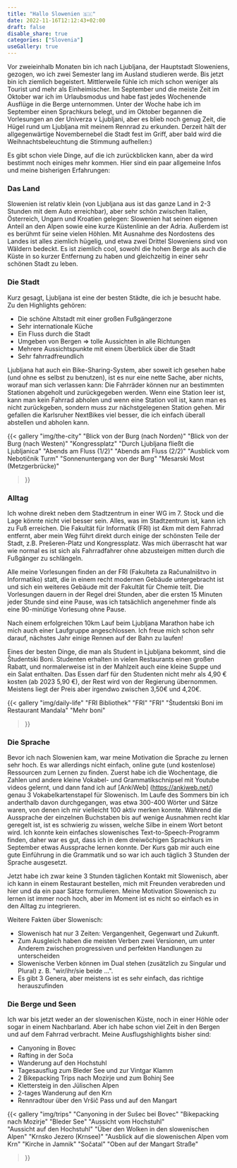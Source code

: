 ```yaml
---
title: "Hallo Slowenien 🇸🇮"
date: 2022-11-16T12:12:43+02:00
draft: false
disable_share: true
categories: ["Slovenia"]
useGallery: true
---
```



Vor zweieinhalb Monaten bin ich nach Ljubljana, der Hauptstadt Sloweniens, gezogen, wo ich zwei Semester lang im Ausland studieren werde. Bis jetzt bin ich ziemlich begeistert. Mittlerweile fühle ich mich schon weniger als Tourist und mehr als Einheimischer. Im September und die meiste Zeit im Oktober war ich im Urlaubsmodus und habe fast jedes Wochenende Ausflüge in die Berge unternommen. Unter der Woche habe ich im September einen Sprachkurs belegt, und im Oktober begannen die Vorlesungen an der Univerza v Ljubljani, aber es blieb noch genug Zeit, die Hügel rund um Ljubljana mit meinem Rennrad zu erkunden. Derzeit hält der allgegenwärtige Novembernebel die Stadt fest im Griff, aber bald wird die Weihnachtsbeleuchtung die Stimmung aufhellen:)

Es gibt schon viele Dinge, auf die ich zurückblicken kann, aber da wird bestimmt noch einiges mehr kommen. Hier sind ein paar allgemeine Infos und meine bisherigen Erfahrungen:

### Das Land

Slowenien ist relativ klein (von Ljubljana aus ist das ganze Land in 2-3 Stunden mit dem Auto erreichbar), aber sehr schön zwischen Italien, Österreich, Ungarn und Kroatien gelegen: Slowenien hat seinen eigenen Anteil an den Alpen sowie eine kurze Küstenlinie an der Adria. Außerdem ist es berühmt für seine vielen Höhlen. Mit Ausnahme des Nordostens des Landes ist alles ziemlich hügelig, und etwa zwei Drittel Sloweniens sind von Wäldern bedeckt. Es ist ziemlich cool, sowohl die hohen Berge als auch die Küste in so kurzer Entfernung zu haben und gleichzeitig in einer sehr schönen Stadt zu leben.

### Die Stadt

Kurz gesagt, Ljubljana ist eine der besten Städte, die ich je besucht habe. Zu den Highlights gehören:
- Die schöne Altstadt mit einer großen Fußgängerzone
- Sehr internationale Küche
- Ein Fluss durch die Stadt
- Umgeben von Bergen => tolle Aussichten in alle Richtungen
- Mehrere Aussichtspunkte mit einem Überblick über die Stadt
- Sehr fahrradfreundlich

Ljubljana hat auch ein Bike-Sharing-System, aber soweit ich gesehen habe (und ohne es selbst zu benutzen), ist es nur eine nette Sache, aber nichts, worauf man sich verlassen kann: Die Fahrräder können nur an bestimmten Stationen abgeholt und zurückgegeben werden. Wenn eine Station leer ist, kann man kein Fahrrad abholen und wenn eine Station voll ist, kann man es nicht zurückgeben, sondern muss zur nächstgelegenen Station gehen. Mir gefallen die Karlsruher NextBikes viel besser, die ich einfach überall abstellen und abholen kann.

{{< gallery "img/the-city"
    "Blick von der Burg (nach Norden)"
    "Blick von der Burg (nach Westen)"
    "Kongressplatz"
    "Durch Ljubljana fließt die Ljubljanica"
    "Abends am Fluss (1/2)"
    "Abends am Fluss (2/2)"
    "Ausblick vom Nebotičnik Turm"
    "Sonnenuntergang von der Burg"
    "Mesarski Most (Metzgerbrücke)"
>}}


### Alltag

Ich wohne direkt neben dem Stadtzentrum in einer WG im 7. Stock und die Lage könnte nicht viel besser sein. Alles, was im Stadtzentrum ist, kann ich zu Fuß erreichen. Die Fakultät für Informatik (FRI) ist 4km mit dem Fahrrad entfernt, aber mein Weg führt direkt durch einige der schönsten Teile der Stadt, z.B. Prešeren-Platz und Kongressplatz. Was mich überrascht hat war wie normal es ist sich als Fahrradfahrer ohne abzusteigen mitten durch die Fußgänger zu schlängeln.

Alle meine Vorlesungen finden an der FRI (Fakulteta za Računalništvo in Informatiko) statt, die in einem recht modernen Gebäude untergebracht ist und sich ein weiteres Gebäude mit der Fakultät für Chemie teilt. Die Vorlesungen dauern in der Regel drei Stunden, aber die ersten 15 Minuten jeder Stunde sind eine Pause, was ich tatsächlich angenehmer finde als eine 90-minütige Vorlesung ohne Pause.

Nach einem erfolgreichen 10km Lauf beim Ljubljana Marathon habe ich mich auch einer Laufgruppe angeschlossen. Ich freue mich schon sehr darauf, nächstes Jahr einige Rennen auf der Bahn zu laufen!

Eines der besten Dinge, die man als Student in Ljubljana bekommt, sind die Študentski Boni. Studenten erhalten in vielen Restaurants einen großen Rabatt, und normalerweise ist in der Mahlzeit auch eine kleine Suppe und ein Salat enthalten. Das Essen darf für den Studenten nicht mehr als 4,90 € kosten (ab 2023 5,90 €), der Rest wird von der Regierung übernommen. Meistens liegt der Preis aber irgendwo zwischen 3,50€ und 4,20€. 

{{< gallery "img/daily-life"
    "FRI Bibliothek"
    "FRI"
    "FRI"
    "Študentski Boni im Restaurant Mandala"
    "Mehr boni"
>}}

### Die Sprache

Bevor ich nach Slowenien kam, war meine Motivation die Sprache zu lernen sehr hoch. Es war allerdings nicht einfach, online gute (und kostenlose) Ressourcen zum Lernen zu finden. Zuerst habe ich die Wochentage, die Zahlen und andere kleine Vokabel- und Grammatikschnipsel mit Youtube videos gelernt, und dann fand ich auf [AnkiWeb] (https://ankiweb.net/) genau 3 Vokabelkartenstapel für Slowenisch. Im Laufe des Sommers bin ich anderthalb davon durchgegangen, was etwa 300-400 Wörter und Sätze waren, von denen ich mir vielleicht 100 aktiv merken konnte. Während die Aussprache der einzelnen Buchstaben bis auf wenige Ausnahmen recht klar geregelt ist, ist es schwierig zu wissen, welche Silbe in einem Wort betont wird. Ich konnte kein einfaches slowenisches Text-to-Speech-Programm finden, daher war es gut, dass ich in dem dreiwöchigen Sprachkurs im September etwas Aussprache lernen konnte. Der Kurs gab mir auch eine gute Einführung in die Grammatik und so war ich auch täglich 3 Stunden der Sprache ausgesetzt. 

Jetzt habe ich zwar keine 3 Stunden täglichen Kontakt mit Slowenisch, aber ich kann in einem Restaurant bestellen, mich mit Freunden verabreden und hier und da ein paar Sätze formulieren. Meine Motivation Slowenisch zu lernen ist immer noch hoch, aber im Moment ist es nicht so einfach es in den Alltag zu integrieren.

Weitere Fakten über Slowenisch:
- Slowenisch hat nur 3 Zeiten: Vergangenheit, Gegenwart und Zukunft.
- Zum Ausgleich haben die meisten Verben zwei Versionen, um unter Anderem zwischen progressiven und perfekten Handlungen zu unterscheiden
- Slowenische Verben können im Dual stehen (zusätzlich zu Singular und Plural) z. B. "wir/ihr/sie beide ...".
- Es gibt 3 Genera, aber meistens ist es sehr einfach, das richtige herauszufinden

### Die Berge und Seen

Ich war bis jetzt weder an der slowenischen Küste, noch in einer Höhle oder sogar in einem Nachbarland. Aber ich habe schon  viel Zeit in den Bergen und auf dem Fahrrad verbracht. Meine Ausflugshighlights bisher sind:
- Canyoning in Bovec
- Rafting in der Soča
- Wanderung auf den Hochstuhl
- Tagesausflug zum Bleder See und zur Vintgar Klamm
- 2 Bikepacking Trips nach Mozirje und zum Bohinj See
- Klettersteig in den Jülischen Alpen
- 2-tages Wanderung auf den Krn
- Rennradtour über den Vršič Pass und auf den Mangart

{{< gallery "img/trips" 
    "Canyoning in der Sušec bei Bovec"
    "Bikepacking nach Mozirje"
    "Bleder See"
    "Aussicht vom Hochstuhl"   
    "Aussicht auf den Hochstuhl"
    "Über den Wolken in den slowenischen Alpen"
    "Krnsko Jezero (Krnsee)"
    "Ausblick auf die slowenischen Alpen vom Krn"
    "Kirche in Jamnik" 
    "Sočatal"
    "Oben auf der Mangart Straße"
>}}
